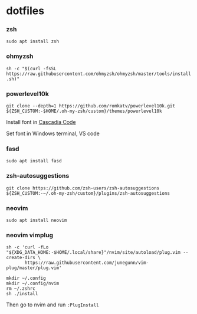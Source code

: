 # dotfiles
### zsh 
`sudo apt install zsh`
### ohmyzsh 
`sh -c "$(curl -fsSL https://raw.githubusercontent.com/ohmyzsh/ohmyzsh/master/tools/install.sh)"`
### powerlevel10k
`git clone --depth=1 https://github.com/romkatv/powerlevel10k.git ${ZSH_CUSTOM:-$HOME/.oh-my-zsh/custom}/themes/powerlevel10k`

Install font in [Cascadia Code](https://github.com/microsoft/cascadia-code/releases)

Set font in Windows terminal, VS code

### fasd 
`sudo apt install fasd`
### zsh-autosuggestions
`git clone https://github.com/zsh-users/zsh-autosuggestions ${ZSH_CUSTOM:-~/.oh-my-zsh/custom}/plugins/zsh-autosuggestions`
### neovim
```sudo apt install neovim```
### neovim vimplug
```
sh -c 'curl -fLo "${XDG_DATA_HOME:-$HOME/.local/share}"/nvim/site/autoload/plug.vim --create-dirs \
       https://raw.githubusercontent.com/junegunn/vim-plug/master/plug.vim'
```

```
mkdir ~/.config
mkdir ~/.config/nvim
rm ~/.zshrc
sh ./install
```

Then go to nvim and run
```:PlugInstall```
